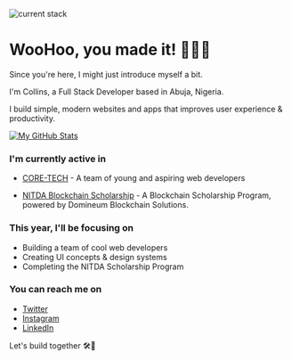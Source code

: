 ![current stack](https://i.ibb.co/2NVnGc9/2000x666.jpg)
# WooHoo, you made it! 🎉👏🤝

Since you're here, I might just introduce myself a bit.

I'm Collins, a Full Stack Developer based in Abuja, Nigeria.

I build simple, modern websites and apps that improves user experience & productivity.

[![My GitHub Stats](https://github-readme-stats.vercel.app/api?username=collinsduzzy&count_private=true&show_icons=true&theme=synthwave)](https://github.com/collinsduzzy/github-readme-stats)

### I'm currently active in

* [CORE-TECH](https://github.com/coresystechng) - A team of young and aspiring web developers

* [NITDA Blockchain Scholarship](https://github.com/calistus-igwilo/nitda-blockchain-scholarship) - A Blockchain Scholarship Program, powered by Domineum Blockchain Solutions.

### This year, I'll be focusing on

* Building a team of cool web developers
* Creating UI concepts & design systems
* Completing the NITDA Scholarship Program

### You can reach me on

* [Twitter](https://www.twitter.com/clnsdzy)
* [Instagram](https://www.instagram.com/clnsdzy)
* [LinkedIn](https://www.linkedin.com/in/collins-okoroafor-60732b12a/y)

Let's build together 🛠🚀 

